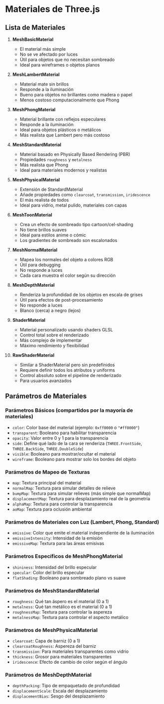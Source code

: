 # Materiales de Three.js

## Lista de Materiales

1. **MeshBasicMaterial**

   - El material más simple
   - No se ve afectado por luces
   - Útil para objetos que no necesitan sombreado
   - Ideal para wireframes o objetos planos

2. **MeshLambertMaterial**

   - Material mate sin brillos
   - Responde a la iluminación
   - Bueno para objetos no brillantes como madera o papel
   - Menos costoso computacionalmente que Phong

3. **MeshPhongMaterial**

   - Material brillante con reflejos especulares
   - Responde a la iluminación
   - Ideal para objetos plásticos o metálicos
   - Más realista que Lambert pero más costoso

4. **MeshStandardMaterial**

   - Material basado en Physically Based Rendering (PBR)
   - Propiedades `roughness` y `metalness`
   - Más realista que Phong
   - Ideal para materiales modernos y realistas

5. **MeshPhysicalMaterial**

   - Extensión de StandardMaterial
   - Añade propiedades como `clearcoat`, `transmission`, `iridescence`
   - El más realista de todos
   - Ideal para vidrio, metal pulido, materiales con capas

6. **MeshToonMaterial**

   - Crea un efecto de sombreado tipo cartoon/cel-shading
   - No tiene brillos suaves
   - Ideal para estilos anime o cómic
   - Los gradientes de sombreado son escalonados

7. **MeshNormalMaterial**

   - Mapea los normales del objeto a colores RGB
   - Útil para debugging
   - No responde a luces
   - Cada cara muestra el color según su dirección

8. **MeshDepthMaterial**

   - Renderiza la profundidad de los objetos en escala de grises
   - Útil para efectos de post-procesamiento
   - No responde a luces
   - Blanco (cerca) a negro (lejos)

9. **ShaderMaterial**

   - Material personalizado usando shaders GLSL
   - Control total sobre el renderizado
   - Más complejo de implementar
   - Máximo rendimiento y flexibilidad

10. **RawShaderMaterial**
    - Similar a ShaderMaterial pero sin predefinidos
    - Requiere definir todos los atributos y uniforms
    - Control absoluto sobre el pipeline de renderizado
    - Para usuarios avanzados

## Parámetros de Materiales

### Parámetros Básicos (compartidos por la mayoría de materiales)

- `color`: Color base del material (ejemplo: `0xff0000` o `"#ff0000"`)
- `transparent`: Booleano para habilitar transparencia
- `opacity`: Valor entre 0 y 1 para la transparencia
- `side`: Define qué lado de la cara se renderiza (`THREE.FrontSide`, `THREE.BackSide`, `THREE.DoubleSide`)
- `visible`: Booleano para mostrar/ocultar el material
- `wireframe`: Booleano para mostrar solo los bordes del objeto

### Parámetros de Mapeo de Texturas

- `map`: Textura principal del material
- `normalMap`: Textura para simular detalles de relieve
- `bumpMap`: Textura para simular relieves (más simple que normalMap)
- `displacementMap`: Textura para desplazamiento real de la geometría
- `alphaMap`: Textura para controlar la transparencia
- `aoMap`: Textura para oclusión ambiental

### Parámetros de Materiales con Luz (Lambert, Phong, Standard)

- `emissive`: Color que emite el material independiente de la iluminación
- `emissiveIntensity`: Intensidad de la emisión
- `emissiveMap`: Textura para las áreas emisivas

### Parámetros Específicos de MeshPhongMaterial

- `shininess`: Intensidad del brillo especular
- `specular`: Color del brillo especular
- `flatShading`: Booleano para sombreado plano vs suave

### Parámetros de MeshStandardMaterial

- `roughness`: Qué tan áspero es el material (0 a 1)
- `metalness`: Qué tan metálico es el material (0 a 1)
- `roughnessMap`: Textura para controlar la aspereza
- `metalnessMap`: Textura para controlar el aspecto metálico

### Parámetros de MeshPhysicalMaterial

- `clearcoat`: Capa de barniz (0 a 1)
- `clearcoatRoughness`: Aspereza del barniz
- `transmission`: Para materiales transparentes como vidrio
- `thickness`: Grosor para materiales transparentes
- `iridescence`: Efecto de cambio de color según el ángulo

### Parámetros de MeshDepthMaterial

- `depthPacking`: Tipo de empaquetado de profundidad
- `displacementScale`: Escala del desplazamiento
- `displacementBias`: Sesgo del desplazamiento

